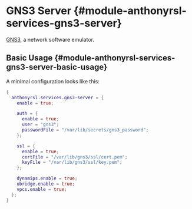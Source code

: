 # GNS3 Server {#module-anthonyrsl-services-gns3-server}

[GNS3](https://www.gns3.com/), a network software emulator.

## Basic Usage {#module-anthonyrsl-services-gns3-server-basic-usage}

A minimal configuration looks like this:

```nix
{
  anthonyrsl.services.gns3-server = {
    enable = true;

    auth = {
      enable = true;
      user = "gns3";
      passwordFile = "/var/lib/secrets/gns3_password";
    };

    ssl = {
      enable = true;
      certFile = "/var/lib/gns3/ssl/cert.pem";
      keyFile = "/var/lib/gns3/ssl/key.pem";
    };

    dynamips.enable = true;
    ubridge.enable = true;
    vpcs.enable = true;
  };
}
```

